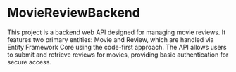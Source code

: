# MovieReviewBackend
This project is a backend web API designed for managing movie reviews. It features two primary entities: Movie and Review, which are handled via Entity Framework Core using the code-first approach. The API allows users to submit and retrieve reviews for movies, providing basic authentication for secure access.

